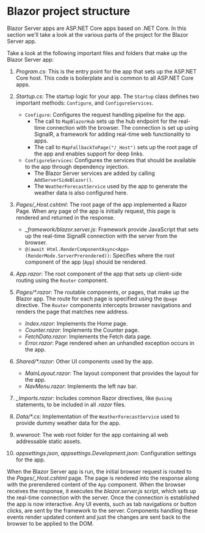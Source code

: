 # Blazor project structure

Blazor Server apps are ASP.NET Core apps based on .NET Core. In this section we'll take a look at the various parts of the project for the Blazor Server app.

Take a look at the following important files and folders that make up the Blazor Server app:

1. *Program.cs*: This is the entry point for the app that sets up the ASP.NET Core host. This code is boilerplate and is common to all ASP.NET Core apps.
1. *Startup.cs*: The startup logic for your app. The `Startup` class defines two important methods: `Configure`, and `ConfigureServices`.

    - `Configure`: Configures the request handling pipeline for the app. 
      - The call to `MapBlazorHub` sets up the hub endpoint for the real-time connection with the browser. The connection is set up using SignalR, a framework for adding real-time web functionality to apps.
      - The call to `MapFallbackToPage("/_Host")` sets up the root page of the app and enables support for deep links.
    - `ConfigureServices`: Configures the services that should be available to the app through dependency injection. 
      - The Blazor Server services are added by calling `AddServerSideBlazor()`.
      - The `WeatherForecastService` used by the app to generate the weather data is also configured here.
1. *Pages/_Host.cshtml*: The root page of the app implemented a Razor Page. When any page of the app is initially request, this page is rendered and returned in the response.

    - *_framework/blazor.server.js*: Framework provide JavaScript that sets up the real-time SignalR connection with the server from the browser.
    - `@(await Html.RenderComponentAsync<App>(RenderMode.ServerPrerendered))`: Specifies where the root component of the app (`App`) should be rendered.

1. *App.razor*: The root component of the app that sets up client-side routing using the `Router` component.
1. *Pages/\*.razor*: The routable components, or pages, that make up the Blazor app. The route for each page is specified using the `@page` directive. The `Router` components intercepts browser navigations and renders the page that matches new address.
    
    - *Index.razor*: Implements the Home page.
    - *Counter.razor*: Implements the Counter page.
    - *FetchData.razor*: Implements the Fetch data page.
    - *Error.razor*: Page rendered when an unhandled exception occurs in the app.

1. *Shared/\*.razor*: Other UI components used by the app.

    - *MainLayout.razor*: The layout component that provides the layout for the app.
    - *NavMenu.razor*: Implements the left nav bar.

1. *_Imports.razor*: Includes common Razor directives, like `@using` statements, to be included in all *.razor* files.
1. *Data/\*.cs*: Implementation of the `WeatherForecastService` used to provide dummy weather data for the app.
1. *wwwroot*: The web root folder for the app containing all web addressable static assets.
1. *appsettings.json, appsettings.Development.json*: Configuration settings for the app.

When the Blazor Server app is run, the initial browser request is routed to the *Pages/_Host.cshtml* page. The page is rendered into the response along with the prerendered content of the `App` component. When the browser receives the response, it executes the *blazor.server.js* script, which sets up the real-time connection with the server. Once the connection is established the app is now interactive. Any UI events, such as tab navigations or button clicks, are sent by the framework to the server. Components handling these events render updated content and just the changes are sent back to the browser to be applied to the DOM.

  